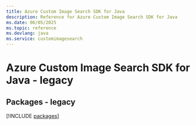 ```yaml
---
title: Azure Custom Image Search SDK for Java
description: Reference for Azure Custom Image Search SDK for Java
ms.date: 06/05/2025
ms.topic: reference
ms.devlang: java
ms.service: customimagesearch
---
```

# Azure Custom Image Search SDK for Java - legacy
## Packages - legacy
[!INCLUDE [packages](custom-image-search-index.md)]
